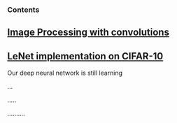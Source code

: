 ### Contents


## [Image Processing with convolutions](https://github.com/Nickel-nc/GU_Deep_Learning_In_Computer_Vision/blob/master/1.%Image%20processing%20with%20filters/Image%20Processing%20with%20convolutions.ipynb)

## [LeNet implementation on CIFAR-10](https://github.com/Nickel-nc/GU_Deep_Learning_In_Computer_Vision/blob/master/2.%20CNN%20Cifar-10/CNN_Cifar-10.ipynb)

Our deep neural network is still learning

...

.....

..........
